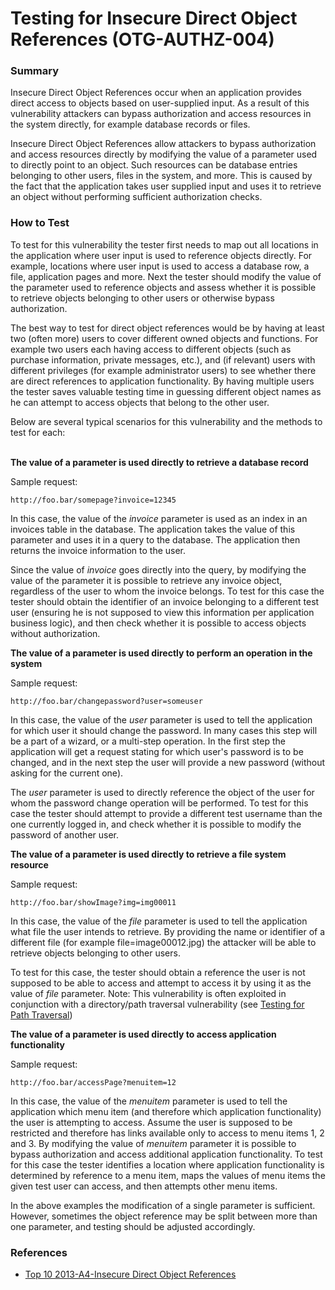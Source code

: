 # Testing for Insecure Direct Object References (OTG-AUTHZ-004)



### Summary
Insecure Direct Object References occur when an application provides direct access to objects based on user-supplied input. As a result of this vulnerability attackers can bypass authorization and access resources in the system directly, for example database records or files.
<br>

Insecure Direct Object References allow attackers to bypass authorization and access resources directly by modifying the value of a parameter used to directly point to an object. Such resources can be database entries belonging to other users, files in the system, and more. This is caused by the fact that the application takes user supplied input and uses it to retrieve an object without performing sufficient authorization checks.
<br>

### How to Test
To test for this vulnerability the tester first needs to map out all locations in the application where user input is used to reference objects directly. For example, locations where user input is used to access a database row, a file, application pages and more. Next the tester should modify the value of the parameter used to reference objects and assess whether it is possible to retrieve objects belonging to other users or otherwise bypass authorization.


The best way to test for direct object references would be by having at least two (often more) users to cover different owned objects and functions. For example two users each having access to different objects (such as purchase information, private messages, etc.), and (if relevant) users with different privileges (for example administrator users) to see whether there are direct references to application functionality. By having multiple users the tester saves valuable testing time in guessing different object names as he can attempt to access objects that belong to the other user.


Below are several typical scenarios for this vulnerability and the methods to test for each: <br> <br>

**The value of a parameter is used directly to retrieve a database record**

Sample request:
```
http://foo.bar/somepage?invoice=12345
```
In this case, the value of the *invoice* parameter is used as an index in an invoices table in the database. The application takes the value of this parameter and uses it in a query to the database. The application then returns the invoice information to the user.


Since the value of *invoice* goes directly into the query, by modifying the value of the parameter it is possible to retrieve any invoice object, regardless of the user to whom the invoice belongs. To test for this case the tester should obtain the identifier of an invoice belonging to a different test user (ensuring he is not supposed to view this information per application business logic), and then check whether it is possible to access objects without authorization.


**The value of a parameter is used directly to perform an operation in the system**

Sample request:
```
http://foo.bar/changepassword?user=someuser
```
In this case, the value of the *user* parameter is used to tell the application for which user it should change the password. In many cases this step will be a part of a wizard, or a multi-step operation. In the first step the application will get a request stating for which user's password is to be changed, and in the next step the user will provide a new password (without asking for the current one).

The *user* parameter is used to directly reference the object of the user for whom the password change operation will be performed. To test for this case the tester should attempt to provide a different test username than the one currently logged in, and check whether it is possible to modify the password of another user.


**The value of a parameter is used directly to retrieve a file system resource**

Sample request:
```
http://foo.bar/showImage?img=img00011
```
In this case, the value of the *file* parameter is used to tell the application what file the user intends to retrieve. By providing the name or identifier of a different file (for example file=image00012.jpg) the attacker will be able to retrieve objects belonging to other users.


To test for this case, the tester should obtain a reference the user is not supposed to be able to access and attempt to access it by using it as the value of *file* parameter. Note: This vulnerability is often exploited in conjunction with a directory/path traversal vulnerability (see [Testing for Path Traversal]())


**The value of a parameter is used directly to access application functionality**

Sample request:
```
http://foo.bar/accessPage?menuitem=12
```
In this case, the value of the *menuitem* parameter is used to tell the application which menu item (and therefore which application functionality) the user is attempting to access. Assume the user is supposed to be restricted and therefore has links available only to access to menu items 1, 2 and 3. By modifying the value of *menuitem* parameter it is possible to bypass authorization and access additional application functionality. To test for this case the tester identifies a location where application functionality is determined by reference to a menu item, maps the values of menu items the given test user can access, and then attempts other menu items.


In the above examples the modification of a single parameter is sufficient. However, sometimes the object reference may be split between more than one parameter, and testing should be adjusted accordingly.


### References
* [Top 10 2013-A4-Insecure Direct Object References](https://www.owasp.org/index.php/Top_10_2013-A4-Insecure_Direct_Object_References)
